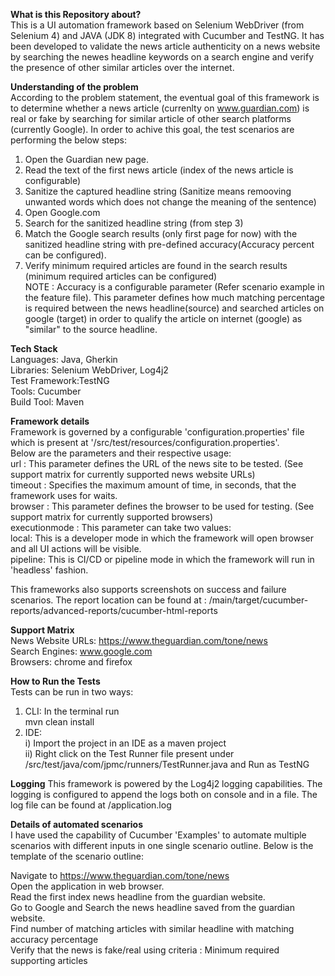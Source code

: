 **What is this Repository about?**  
This is a UI automation framework based on Selenium WebDriver (from Selenium 4) and JAVA (JDK 8) integrated with Cucumber and TestNG.
It has been developed to validate the news article authenticity on a news website by searching the newes headline keywords on a search engine and verify the presence of other similar articles over the internet.

**Understanding of the problem**  
According to the problem statement, the eventual goal of this framework is to determine whether a news article (currenlty on www.guardian.com) is real or fake by searching for similar article of other search platforms (currently Google).
In order to achive this goal, the test scenarios are performing the below steps:  
1. Open the Guardian new page.  
2. Read the text of the first news article (index of the news article is configurable)
3. Sanitize the captured headline string (Sanitize means remooving unwanted words which does not change the meaning of the sentence)
4. Open Google.com
5. Search for the sanitized headline string (from step 3)
6. Match the Google search results (only first page for now) with the sanitized headline string with pre-defined accuracy(Accuracy percent can be configured).
7. Verify minimum required articles are found in the search results (minimum required articles can be configured)   
NOTE : Accuracy is a configurable parameter (Refer scenario example in the feature file). This parameter defines how much matching percentage is required between the news headline(source) and searched articles on google (target) in order to qualify the article on internet (google) as "similar" to the source headline.


**Tech Stack**  
Languages: Java, Gherkin  
Libraries: Selenium WebDriver, Log4j2  
Test Framework:TestNG  
Tools: Cucumber  
Build Tool: Maven  

**Framework details**  
Framework is governed by a configurable 'configuration.properties' file which is present at '<root>/src/test/resources/configuration.properties'.  
Below are the parameters and their respective usage:  
url : This parameter defines the URL of the news site to be tested. (See support matrix for currently supported news website URLs)  
timeout : Specifies the maximum amount of time, in seconds, that the framework uses for waits.  
browser : This parameter defines the browser to be used for testing. (See support matrix for currently supported browsers)  
executionmode : This parameter can take two values:  
  local: This is a developer mode in which the framework will open browser and all UI actions will be visible.  
  pipeline: This is CI/CD or pipeline mode in which the framework will run in 'headless' fashion.  
  
This frameworks also supports screenshots on  success and failure scenarios. The report location can be found at :
  <root>/main/target/cucumber-reports/advanced-reports/cucumber-html-reports

**Support Matrix**  
News Website URLs: https://www.theguardian.com/tone/news  
Search Engines: www.google.com  
Browsers: chrome and firefox  

**How to Run the Tests**  
Tests can be run in two ways:  
  1. CLI: In the terminal run  
      mvn clean install  
  2. IDE:   
    i) Import the project in an IDE as a maven project  
         ii) Right click on the Test Runner file present under <root>/src/test/java/com/jpmc/runners/TestRunner.java and Run as TestNG  
           
**Logging** 
This framework is powered by the Log4j2 logging capabilities. The logging is configured to append the logs both on console and in a file. The log file can be found at <root>/application.log  

**Details of automated scenarios**  
I have used the capability of Cucumber 'Examples' to automate multiple scenarios with different inputs in one single scenario outline. Below is the template of the scenario outline:  

Navigate to https://www.theguardian.com/tone/news  
Open the application in web browser.  
Read the first index news headline from the guardian website.  
Go to Google and Search the news headline saved from the guardian website.  
Find number of matching articles with similar headline with matching accuracy percentage  
Verify that the news is fake/real using criteria : Minimum required supporting articles   
